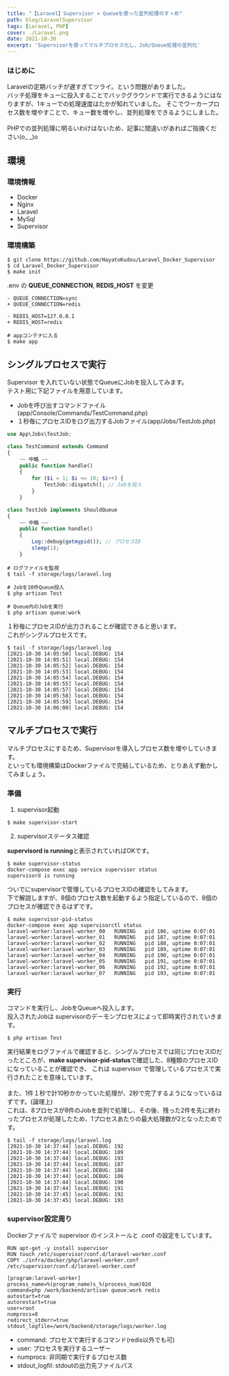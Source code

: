 ```yaml
---
title: "【Laravel】Supervisor × Queueを使った並列処理のすゝめ"
path: blog/LaravelSupervisor
tags: [Laravel, PHP]
cover: ./Laravel.png
date: 2021-10-30
excerpt: 'Supervisorを使ってマルチプロセス化し、Job/Queue処理の並列化'
---
```


### はじめに

Laravelの定期バッチが遅すぎてツライ。という問題がありました。<br>
バッチ処理をキューに投入することでバックグラウンドで実行できるようにはなりますが、1キューでの処理速度はたかが知れていました。
そこでワーカープロセス数を増やすことで、キュー数を増やし、並列処理をできるようにしました。<br>
<br>
PHPでの並列処理に明るいわけはないため、記事に間違いがあればご指摘ください(o_ _)o

## 環境

### 環境情報

- Docker
- Nginx
- Laravel
- MySql
- Supervisor

### 環境構築

```properties
$ git clone https://github.com/HayatoKudou/Laravel_Docker_Supervisor
$ cd Laravel_Docker_Supervisor
$ make init
```

.env の  **QUEUE_CONNECTION**, **REDIS_HOST** を変更

```properties
- QUEUE_CONNECTION=sync
+ QUEUE_CONNECTION=redis

- REDIS_HOST=127.0.0.1
+ REDIS_HOST=redis
```

```properties
# appコンテナに入る
$ make app
```

## シングルプロセスで実行

Supervisor を入れていない状態でQueueにJobを投入してみます。<br>
テスト用に下記ファイルを用意しています。<br>
- Jobを呼び出すコマンドファイル(app/Console/Commands/TestCommand.php)
- １秒毎にプロセスIDをログ出力するJobファイル(app/Jobs/TestJob.php)

```php
use App\Jobs\TestJob;

class TestCommand extends Command
{
    ~~ 中略 ~~
    public function handle()
    {
        for ($i = 1; $i <= 10; $i++) {
            TestJob::dispatch(); // Jobを投入
        }
    }
```

```php
class TestJob implements ShouldQueue
{
    ~~ 中略 ~~
    public function handle()
    {
        Log::debug(getmypid()); // プロセスID
        sleep(1);
    }
```

```properties
# ログファイルを監視
$ tail -f storage/logs/laravel.log

# Jobを10件Queue投入
$ php artisan Test

# Queue内のJobを実行
$ php artisan queue:work
```

１秒毎にプロセスIDが出力されることが確認できると思います。<br>
これがシングルプロセスです。

```properties
$ tail -f storage/logs/laravel.log
[2021-10-30 14:05:50] local.DEBUG: 154  
[2021-10-30 14:05:51] local.DEBUG: 154  
[2021-10-30 14:05:52] local.DEBUG: 154  
[2021-10-30 14:05:53] local.DEBUG: 154  
[2021-10-30 14:05:54] local.DEBUG: 154  
[2021-10-30 14:05:55] local.DEBUG: 154  
[2021-10-30 14:05:57] local.DEBUG: 154  
[2021-10-30 14:05:58] local.DEBUG: 154  
[2021-10-30 14:05:59] local.DEBUG: 154  
[2021-10-30 14:06:00] local.DEBUG: 154 
```

## マルチプロセスで実行

マルチプロセスにするため、Supervisorを導入しプロセス数を増やしていきます。<br>
といっても環境構築はDockerファイルで完結しているため、とりあえず動かしてみましょう。

### 準備

1. supervisor起動

```properties
$ make supervisor-start
```

2. supervisorステータス確認

**supervisord is running**と表示されていればOKです。

```properties
$ make supervisor-status
docker-compose exec app service supervisor status
supervisord is running
```

ついでにsupervisorで管理しているプロセスIDの確認をしてみます。<br>
下で解説しますが、8個のプロセス数を起動するよう指定しているので、8個のプロセスが確認できるはずです。

```properties
$ make supervisor-pid-status
docker-compose exec app supervisorctl status
laravel-worker:laravel-worker_00   RUNNING   pid 186, uptime 0:07:01
laravel-worker:laravel-worker_01   RUNNING   pid 187, uptime 0:07:01
laravel-worker:laravel-worker_02   RUNNING   pid 188, uptime 0:07:01
laravel-worker:laravel-worker_03   RUNNING   pid 189, uptime 0:07:01
laravel-worker:laravel-worker_04   RUNNING   pid 190, uptime 0:07:01
laravel-worker:laravel-worker_05   RUNNING   pid 191, uptime 0:07:01
laravel-worker:laravel-worker_06   RUNNING   pid 192, uptime 0:07:01
laravel-worker:laravel-worker_07   RUNNING   pid 193, uptime 0:07:01
```

### 実行

コマンドを実行し、JobをQueueへ投入します。<br>
投入されたJobは supervisorのデーモンプロセスによって即時実行されていきます。

```properties
$ php artisan Test
```

実行結果をログファイルで確認すると、シングルプロセスでは同じプロセスIDだったところが、**make supervisor-pid-status**で確認した、8種類のプロセスIDになっていることが確認でき、
これは supervisor で管理しているプロセスで実行されたことを意味しています。<br>
<br>
また、1件１秒で計10秒かかっていた処理が、2秒で完了するようになっているはずです。(論理上)<br>
これは、8プロセスが8件のJobを並列で処理し、その後、残った2件を先に終わったプロセスが処理したため、1プロセスあたりの最大処理数が2となったためです。

```properties
$ tail -f storage/logs/laravel.log
[2021-10-30 14:37:44] local.DEBUG: 192  
[2021-10-30 14:37:44] local.DEBUG: 189  
[2021-10-30 14:37:44] local.DEBUG: 193  
[2021-10-30 14:37:44] local.DEBUG: 187  
[2021-10-30 14:37:44] local.DEBUG: 188  
[2021-10-30 14:37:44] local.DEBUG: 186  
[2021-10-30 14:37:44] local.DEBUG: 190  
[2021-10-30 14:37:44] local.DEBUG: 191  
[2021-10-30 14:37:45] local.DEBUG: 192  
[2021-10-30 14:37:45] local.DEBUG: 193
```

### supervisor設定周り

Dockerファイルで supervisor のインストールと .conf の設定をしています。

```properties
RUN apt-get -y install supervisor
RUN touch /etc/supervisor/conf.d/laravel-worker.conf
COPY ./infra/docker/php/laravel-worker.conf /etc/supervisor/conf.d/laravel-worker.conf
```

```Properties
[program:laravel-worker]
process_name=%(program_name)s_%(process_num)02d
command=php /work/backend/artisan queue:work redis
autostart=true
autorestart=true
user=root
numprocs=8
redirect_stderr=true
stdout_logfile=/work/backend/storage/logs/worker.log
```

- command: プロセスで実行するコマンド(redis以外でも可)
- user: プロセスを実行するユーザー
- numprocs: 非同期で実行するプロセス数
- stdout_logfil: stdoutの出力先ファイルパス
